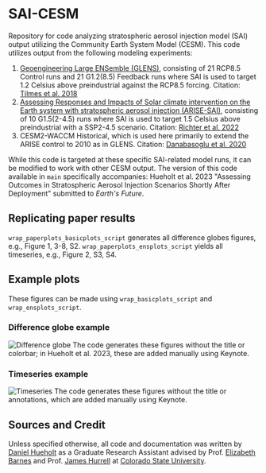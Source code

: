 # SAI-CESM
Repository for code analyzing stratospheric aerosol injection model (SAI) output utilizing the Community Earth System Model (CESM). This code utilizes output from the following modeling experiments:
1. [Geoengineering Large ENSemble (GLENS)](https://www.cesm.ucar.edu/community-projects/GLENS/), consisting of 21 RCP8.5 Control runs and 21 G1.2(8.5) Feedback runs where SAI is used to target 1.2 Celsius above preindustrial against the RCP8.5 forcing. Citation: [Tilmes et al. 2018](https://doi.org/10.1175/BAMS-D-17-0267.1)
2. [Assessing Responses and Impacts of Solar climate intervention on the Earth system with stratospheric aerosol injection (ARISE-SAI)](https://www.cesm.ucar.edu/community-projects/arise-sai), consisting of 10 G1.5(2-4.5) runs where SAI is used to target 1.5 Celsius above preindustrial with a SSP2-4.5 scenario. Citation: [Richter et al. 2022](https://doi.org/10.5194/gmd-15-8221-2022)
3. CESM2-WACCM Historical, which is used here primarily to extend the ARISE control to 2010 as in GLENS. Citation: [Danabasoglu et al. 2020](https://doi.org/10.1029/2019MS001916)

While this code is targeted at these specific SAI-related model runs, it can be modified to work with other CESM output. The version of this code available in `main` specifically accompanies:
Hueholt et al. 2023 "Assessing Outcomes in Stratospheric Aerosol Injection
Scenarios Shortly After Deployment" submitted to *Earth's Future*.

## Replicating paper results
`wrap_paperplots_basicplots_script` generates all difference globes figures, e.g., Figure 1, 3-8, S2. `wrap_paperplots_ensplots_script` yields all timeseries, e.g., Figure 2, S3, S4.

## Example plots
These figures can be made using `wrap_basicplots_script` and `wrap_ensplots_script`.
### Difference globe example
![Difference globe](images/hueholtetal-f03.png)
The code generates these figures without the title or colorbar; in Hueholt et al. 2023, these are added manually using Keynote.


### Timeseries example
![Timeseries](images/hueholt-ts-example.png)
The code generates these figures without the title or annotations, which are added manually using Keynote.


## Sources and Credit
Unless specified otherwise, all code and documentation was written by [Daniel Hueholt](https://www.hueholt.earth) as a Graduate Research Assistant advised by Prof. [Elizabeth Barnes](https://barnes.atmos.colostate.edu/) and Prof. [James Hurrell](https://sites.google.com/rams.colostate.edu/hurrellgroup/home) at [Colorado State University](https://www.colostate.edu/).
